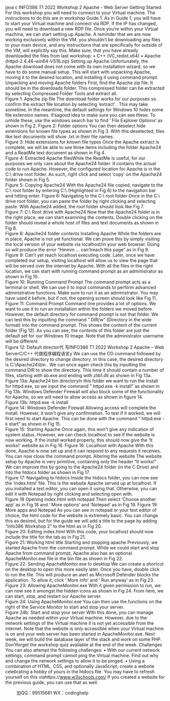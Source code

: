 java c
INFO386 T1 2022 
Workshop 2 
Apache   - Web   Server 
Getting Started
For this workshop you will   need to   connect to your Virtual   machine. The   instructions to   do this   are   in workshop Guide   1. As   in Guide   1,   you will   have to start your Virtual machine and   connect   via   RDP.   If the IP   has changed, you will   need to download a   new   RDP   file.   Once   you’re   within your   Virtual   machine,   we   can start setting   up Apache. A   reminder that we are   now   working   exclusively   within   the   VM,   you shouldn’t   be downloading any files to your   main device,   and   any   instructions that   are   specifically   for   outside of the VM, will explicitly   say   this.
Make sure, that you   have already downloaded the files from   last   workshop:
•            C++   (VC_redist.x64)
•          Apache   (httpd-2.4.46-win64-VS16.zip)
Setting   up Apache 
Unfortunately, the Apache download does   not come with   its   own   installation wizard,   so   we   have   to   do   some   manual setup. This will start with   unpacking Apache,   moving   it to the   desired   location,   and installing   it   using command   prompt.
Unpacking and   moving Apache folders 
First, find the Apache zip file.   It should   be   in the   downloads   folder. This   compressed   folder   can   be   extracted   by selecting Compressed   Folder Tools and extract   all.  
Figure 1: Apache zip   file
The download folder works for our   purposes so   confirm the   extract   file   location   by   selecting ‘extract’   .   This   may   take   sometime.
In the   meantime, the default settings for Windows   10   hides some file   extension   names.   It’sagood   idea   to   make sure you can see these. To   unhide these,   use the   windows   search   bar to   find ‘   File   Explorer Options’ as   shown   in   Fig   2.
Figure 2:   Folder options
You can then deselect   hide extensions for   known file types   as   shown   in   Fig   3. With   this   deselected,   files   like text documents will show   .txt   in their   file   names.  
Figure 3: Hide extensions for   known file   types
Once the Apache extract   is complete, we will   be   able to   see three   items   including   the   folder   Apache24   and a   ReadMe text document as   shown   in   Fig   4.  
Figure 4: Extracted Apache filesWhile the   ReadMe   is   useful, for our   purposes we only care   about the   Apache24   folder.   It   contains   the      actual code to   run Apache.   However, the configured   location for Apache   is   in the C:\ drive root   folder.   As such,   right click and select ‘copy’ on the Apache24 folder shown   in   Fig   5.  
Figure 5: Copying Apache24
With the Apache24 file copied, navigate to the C:\ root folder   by   entering   C:\   (Highlighted   in   Fig   6) to   the   navigation   bar and   hitting enter.
Figure 6:   Navigating to the C:\   root folder
Once   in the   C:\   drive   root folder, you can   paste the folder   by   right clicking   and   selecting paste.   With   Apache24 added, the   root folder   should   look   like   Fig 7.  
Figure 7: C:\   Root   drive with Apache24
Now that the Apache24 folder   is   in the   right   place, we can start   examining   the   contents.   Double   clicking on the folder should   reveal a whole   host of files   and   text   documents   as   shown   in   Fig   8.  
Figure 8: Apache24 folder contents
Installing Apache 
While the folders are   in   place, Apache   is   not yet functional. We   can   prove this   by   simply   visiting the   local   version   of   your   website   via localhost/in   your   web   browser.   Doing   so   will   produce   the   error “Hmmm   … can’treach   this   page” as   in   Fig   9.  
Figure 9: Can’t yet   reach   localhost executing code.
Later, once we   have completed our setup, visiting   localhost   will   allow   us   to   view   the   page   that   will   be   served over the   internet   by Apache.
With all the files   in the   right   location, we can   start with   running command prompt as   an administrator as shown   in   Fig   10.  
Figure 10:   Running Command   Prompt
The command   prompt acts as a   terminal   or   shell.   We   can   use   it to   input   commands   to   perform   advanced   administrative functions.   Make sure to   run   it as an administrator. You   may   have   used   it   before,   but   if not, the opening screen should   look   like   Fig   11.  
Figure 11: Command   Prompt
Command   line   provides a   lot of options. We want to   use   it   to   run   an   installation within   the   folders   we   moved   before.   However, the default directory for command   prompt   is   not that   folder.   We   can   test   this   by   inputting the command “ DIR/w”   (Directory   in the wide format)   into the command   prompt. This shows the content of the current folder   (Fig   12). As you   can   see,   the   contents   of this   folder   are just   the   default set for our Windows   10   Image.   Note that the   administrator   username   will   be   different.  
Figure 12:   Default director代 写INFO386 T1 2022 Workshop 2 Apache – Web ServerC/C++
代做程序编程语言y
We can   use the CD command followed   by the   desired   directory   to change directory.   In   this   case,   the desired directory   is C:\Apache24\bin . We can once   again   check   this   by   inputting the   command   DIR   to show the directory. This time   it should contain   a   number   of files,   starting with   ab.exe   and   ending   with   zlib1.dll as   shown   in   Fig   13a.
Figure 13a: Apache24   bin directoryIn this folder we want to   run the   install for   httpd.exe, so   we   input the   command “ httpd.exe -k install”   as   shown   in   Fig   13b. Windows   Defender   Firewall will also   block some of the functionality   for   Apache,   so   we   will   need to allow access as shown   in figure   14.  
Figure 13b:   httpd.exe -k   install  
Figure 14: Windows   Defender   Firewall
Allowing access will complete the   install.   However,   it won’t give any   confirmation.   To   test   if   it   worked,   we will first   need to start Apache.
This can   be done with the command “ httpd.exe -k start”   as   shown   in   Fig   15.  
Figure 15: Starting Apache
Once again, this won’t give any   indication of   system   status.   However,   we   can   check   localhost   to   see   if   the website   is   now working.
If the   install worked   properly, this should   now give the ‘It works!’ website   as   in   Fig   16.
Figure 16:   Localhost with Apache
With this done, Apache   is   now set   up and   it   can   respond to   any   requests   it   receives.   You   can   now   close   the command   prompt.
Altering the website
The website setup   by Apache   is   very   primitive, containing only   the   header “It works!”   .   We   can   improve   this   by going to the Apache24 folder   (in the C   Drive)   and   into   the htdocs folder   as   shown   in   Fig   17.  
Figure 17:   Navigating to   htdocs
Inside the   htdocs folder, you can   now see the ‘index.html’ file. This   is the   website   Apache   served   up   at   localhost.   If you   installed a text editor, you can open   it   using that.   Otherwise,   you   can   edit   it   with
Notepad   by   right clicking and selecting   open with.  
Figure 18 Opening   index.html with   notepad
Then select ‘Choose another app’ as   in   Fig   18   and    ‘ More options’   and   ‘Notepad’   as   in   Fig   19.
Figure 19:   More apps and   Notepad
As you can see   in   notepad or your text   editor   of   choice, the   html   code   for   the   website   is   extremely   basic.
You can change this as desired,   but   for   the   guide   we   will   add   a   title to   the   page   by   adding “Info386 Workshop 2” to the html as   in   Fig 20.  
Figure 20:   Editing   index.html
With this code, your   localhost should   now   include the title for the tab   as   in   Fig   21.  
Figure 21: Working   html title
Starting and stopping   apache
Previously, we started Apache from the command   prompt. While we   could   start   and   stop   Apache   from   command   prompt, Apache also   has an optional ApacheMonitor.exe file   in the bin file   as   shown   in   Fig         22.  
Figure 22: Sending ApacheMonitor.exe to desktop
We can create a shortcut on   the   desktop   to   open   this   more   easily   later.   Once   you   have,   double   click   to   run the file. This will   produce an alert   as   Microsoft   Defender   blocks the   application. To   allow   it,   click
‘ More info’ and ‘ Run anyway’ as   in   Fig   23.
Figure 23: Allowing ApacheMonitor.exe
With   it given   permission to   run, we can   now see   it   amongst the   hidden   icons   as   shown   in   Fig   24.   From   here, we can start, stop,   and   restart   our Apache   server.  
Figure 24:   Using ApacheMonitor.exe
You can then   use the functions on the   right of the   Service   Monitor   to   start   and   stop   your   server.  
Figure 24b: Start and   stop   your   server
With this done, you can   manage Apache as   needed   within   your   Virtual   machine.   However,   due   to   the   network settings of the Virtual   machine   it   is   not yet accessible from   the   internet.
Note that the website   is only accessible when your Virtual   machine   is   on   and your   web   server   has   been   started   in ApacheMonitor.exe.
Next week, we will   build the database   layer of the   stack   and work   on   some   PHP.   Don’tforget   the   workshop quiz available at the   end   of the   week.
Challenges
You can also attempt the following   challenges:
•             With our current   network settings,   command   prompt   cannot ping the   Virtual   machine.   Find out why and change the   network   settings   to allow it to   be   pinged.
•             Using a combination   of   HTML,   CSS,   and   optionally   JavaScript,   create   a   website
celebrating a   hobby of yours   in the   htdocs file. You   may   have   to   refresh yourself on   this   viahttps://www.w3schools.com/ 
If you created a website for the   previous guide, you   can   use   that   as   well.







         
加QQ：99515681  WX：codinghelp

